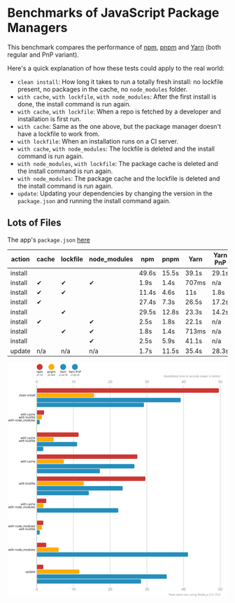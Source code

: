 # Benchmarks of JavaScript Package Managers

This benchmark compares the performance of [npm](https://github.com/npm/cli), [pnpm](https://github.com/pnpm/pnpm) and [Yarn](https://github.com/yarnpkg/yarn) (both regular and PnP variant).

Here's a quick explanation of how these tests could apply to the real world:

- `clean install`: How long it takes to run a totally fresh install: no lockfile present, no packages in the cache, no `node_modules` folder.
- `with cache`, `with lockfile`, `with node_modules`: After the first install is done, the install command is run again.
- `with cache`, `with lockfile`: When a repo is fetched by a developer and installation is first run.
- `with cache`: Same as the one above, but the package manager doesn't have a lockfile to work from.
- `with lockfile`: When an installation runs on a CI server.
- `with cache`, `with node_modules`: The lockfile is deleted and the install command is run again.
- `with node_modules`, `with lockfile`: The package cache is deleted and the install command is run again.
- `with node_modules`: The package cache and the lockfile is deleted and the install command is run again.
- `update`: Updating your dependencies by changing the version in the `package.json` and running the install command again.

## Lots of Files

The app's `package.json` [here](./fixtures/alotta-files/package.json)

| action  | cache | lockfile | node_modules| npm | pnpm | Yarn | Yarn PnP |
| ---     | ---   | ---      | ---         | --- | --- | --- | --- |
| install |       |          |             | 49.6s | 15.5s | 39.1s | 29.1s |
| install | ✔     | ✔        | ✔           | 1.9s | 1.4s | 707ms | n/a |
| install | ✔     | ✔        |             | 11.4s | 4.6s | 11s | 1.8s |
| install | ✔     |          |             | 27.4s | 7.3s | 26.5s | 17.2s |
| install |       | ✔        |             | 29.5s | 12.8s | 23.3s | 14.2s |
| install | ✔     |          | ✔           | 2.5s | 1.8s | 22.1s | n/a |
| install |       | ✔        | ✔           | 1.8s | 1.4s | 713ms | n/a |
| install |       |          | ✔           | 2.5s | 5.9s | 41.1s | n/a |
| update  | n/a   | n/a      | n/a         | 1.7s | 11.5s | 35.4s | 28.3s |

![Graph of the alotta-files results](../static/img/benchmarks/alotta-files.svg)